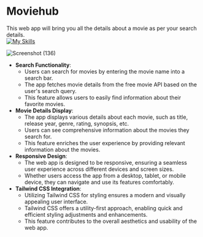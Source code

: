 
<h1>Moviehub</h1>

This web app will bring you all the details about a movie as per your search details.<br>
[![My Skills](https://skillicons.dev/icons?i=html,css,tailwind,js,react)](https://skillicons.dev)

![Screenshot (136)](https://github.com/biki08089/Moviehub-website/assets/123112453/98f0f127-416d-4b72-964a-3305bd70f0a0)


- **Search Functionality**:
    - Users can search for movies by entering the movie name into a search bar.
    - The app fetches movie details from the free movie API based on the user's search query.
    - This feature allows users to easily find information about their favorite movies.
- **Movie Details Display**:
    - The app displays various details about each movie, such as title, release year, genre, rating, synopsis, etc.
    - Users can see comprehensive information about the movies they search for.
    - This feature enriches the user experience by providing relevant information about the movies.
- **Responsive Design**:
    - The web app is designed to be responsive, ensuring a seamless user experience across different devices and screen sizes.
    - Whether users access the app from a desktop, tablet, or mobile device, they can navigate and use its features comfortably.
- **Tailwind CSS Integration**:
    - Utilizing Tailwind CSS for styling ensures a modern and visually appealing user interface.
    - Tailwind CSS offers a utility-first approach, enabling quick and efficient styling adjustments and enhancements.
    - This feature contributes to the overall aesthetics and usability of the web app.
